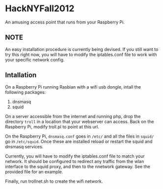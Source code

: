 HackNYFall2012
==============

An amusing access point that runs from your Raspberry Pi.

NOTE
----
An easy installation procedure is currently being devised. If you still want to try this right now, you will have to modify the iptables.conf file to work with your specific network config.

Intallation
-----------
On a Raspberry Pi running Rasbian with a wifi usb dongle, intall the following packages:

1. dnsmasq
2. squid

On a server accessible from the internet and running php, drop the directory `troll` in a location that your webserver can access. Back on the Raspberry Pi, modify troll.pl to point at this url.

On the Raspberry Pi, `dnsmasq.conf` goes in `/etc/` and all the files in `squid/` go in `/etc/squid`. Once these are installed reload or restart the squid and dnsmasq services.

Currently, you will have to modify the iptables.conf file to match your network. It should be configured to redirect any traffic from the wlan interface to the squid proxy, and then to the nnetwork gateway. See the provided file for an example.

Finally, run trollnet.sh to create the wifi network.
